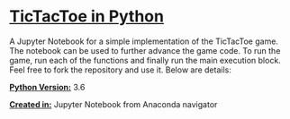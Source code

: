 # <u>TicTacToe in Python</u>

A Jupyter Notebook for a simple implementation of the TicTacToe game. The notebook can be used to further advance the game code. To run the game, run each of the functions and finally run the main execution block. Feel free to fork the repository and use it.  Below are details:

**<u>Python Version:</u>** 3.6

**<u>Created in:</u>** Jupyter Notebook from Anaconda navigator